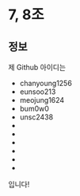 # 7, 8조

## 정보

제 Github 아이디는

- chanyoung1256
- eunsoo213
- meojung1624
- bum0w0
- unsc2438
-
-
-
-
-
-

입니다!
